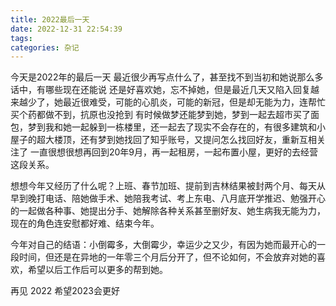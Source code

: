 ```yaml
---
title: 2022最后一天
date: 2022-12-31 22:54:39
tags:
categories: 杂记
---
```

今天是2022年的最后一天
最近很少再写点什么了，甚至找不到当初和她说那么多话中，有哪些现在还能说
还是好喜欢她，忘不掉她，但是最近几天又陷入回复越来越少了，她最近很难受，可能的心肌炎，可能的新冠，但是却无能为力，连帮忙买个药都做不到，抗原也没抢到
有时候做梦还能梦到她，梦到一起去超市买了面包，梦到我和她一起躲到一栋楼里，还一起去了现实不会存在的，有很多建筑和小屋子的超大楼顶，还有梦到她找回了知乎账号，又提问怎么找回好友，重新互相关注了
一直很想很想再回到20年9月，再一起租房，一起布置小屋，更好的去经营这段关系。

想想今年又经历了什么呢？上班、春节加班、提前到吉林结果被封两个月、每天从早到晚打电话、陪她做手术、她陪我考试、考上东电、八月底开学推迟、勉强开心的一起做各种事、她提出分手、她解除各种关系甚至删好友、她生病我无能为力，现在的角色连安慰都好难、结束今年。

今年对自己的结语：小倒霉多，大倒霉少，幸运少之又少，有因为她而最开心的一段时间，但还是在异地的一年零三个月后分开了，但不论如何，不会放弃对她的喜欢，希望以后工作后可以更多的帮到她。

再见 2022
希望2023会更好